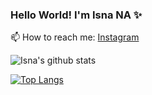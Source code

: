 ### Hello World! I'm Isna NA ✨

📫 How to reach me: 
[Instagram](https://instagram.com/isna.n.a)

![Isna's github stats](https://github-readme-stats.vercel.app/api?username=isnamaku&theme=tokyonight)

[![Top Langs](https://github-readme-stats.vercel.app/api/top-langs/?username=isnamaku&langs_count=10&count_private=truetheme=tokyonight)](https://github.com/isnamaku/github-readme-stats)
<!--
**isnamaku/isnamaku** is a ✨ _special_ ✨ repository because its `README.md` (this file) appears on your GitHub profile.

Here are some ideas to get you started:

- 🔭 I’m currently working on ...
- 🌱 I’m currently learning ...
- 👯 I’m looking to collaborate on ...
- 🤔 I’m looking for help with ...
- 💬 Ask me about ...
- 📫 How to reach me: ...
- 😄 Pronouns: ...
- ⚡ Fun fact: ...
-->
